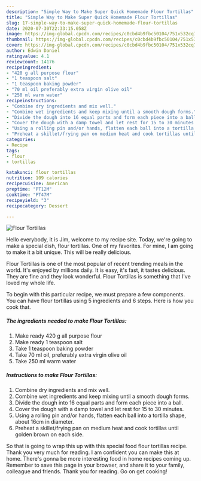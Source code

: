```yaml
---
description: "Simple Way to Make Super Quick Homemade Flour Tortillas"
title: "Simple Way to Make Super Quick Homemade Flour Tortillas"
slug: 17-simple-way-to-make-super-quick-homemade-flour-tortillas
date: 2020-07-30T22:33:15.058Z
image: https://img-global.cpcdn.com/recipes/c0cbd4b9fbc50104/751x532cq70/flour-tortillas-recipe-main-photo.jpg
thumbnail: https://img-global.cpcdn.com/recipes/c0cbd4b9fbc50104/751x532cq70/flour-tortillas-recipe-main-photo.jpg
cover: https://img-global.cpcdn.com/recipes/c0cbd4b9fbc50104/751x532cq70/flour-tortillas-recipe-main-photo.jpg
author: Edwin Daniel
ratingvalue: 4.1
reviewcount: 14176
recipeingredient:
- "420 g all purpose flour"
- "1 teaspoon salt"
- "1 teaspoon baking powder"
- "70 ml oil preferably extra virgin olive oil"
- "250 ml warm water"
recipeinstructions:
- "Combine dry ingredients and mix well."
- "Combine wet ingredients and keep mixing until a smooth dough forms."
- "Divide the dough into 16 equal parts and form each piece into a ball."
- "Cover the dough with a damp towel and let rest for 15 to 30 minutes."
- "Using a rolling pin and/or hands, flatten each ball into a tortilla shape, about 16cm in diameter."
- "Preheat a skillet/frying pan on medium heat and cook tortillas until golden brown on each side."
categories:
- Recipe
tags:
- flour
- tortillas

katakunci: flour tortillas 
nutrition: 109 calories
recipecuisine: American
preptime: "PT12M"
cooktime: "PT47M"
recipeyield: "3"
recipecategory: Dessert

---
```



![Flour Tortillas](https://img-global.cpcdn.com/recipes/c0cbd4b9fbc50104/751x532cq70/flour-tortillas-recipe-main-photo.jpg)

Hello everybody, it is Jim, welcome to my recipe site. Today, we're going to make a special dish, flour tortillas. One of my favorites. For mine, I am going to make it a bit unique. This will be really delicious.

Flour Tortillas is one of the most popular of recent trending meals in the world. It's enjoyed by millions daily. It is easy, it's fast, it tastes delicious. They are fine and they look wonderful. Flour Tortillas is something that I've loved my whole life.




To begin with this particular recipe, we must prepare a few components. You can have flour tortillas using 5 ingredients and 6 steps. Here is how you cook that.

<!--inarticleads1-->

##### The ingredients needed to make Flour Tortillas:

1. Make ready 420 g all purpose flour
1. Make ready 1 teaspoon salt
1. Take 1 teaspoon baking powder
1. Take 70 ml oil, preferably extra virgin olive oil
1. Take 250 ml warm water




<!--inarticleads2-->

##### Instructions to make Flour Tortillas:

1. Combine dry ingredients and mix well.
1. Combine wet ingredients and keep mixing until a smooth dough forms.
1. Divide the dough into 16 equal parts and form each piece into a ball.
1. Cover the dough with a damp towel and let rest for 15 to 30 minutes.
1. Using a rolling pin and/or hands, flatten each ball into a tortilla shape, about 16cm in diameter.
1. Preheat a skillet/frying pan on medium heat and cook tortillas until golden brown on each side.




So that is going to wrap this up with this special food flour tortillas recipe. Thank you very much for reading. I am confident you can make this at home. There's gonna be more interesting food in home recipes coming up. Remember to save this page in your browser, and share it to your family, colleague and friends. Thank you for reading. Go on get cooking!
